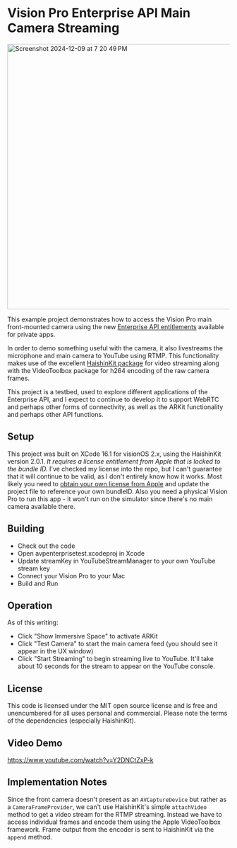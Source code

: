 # Vision Pro Enterprise API Main Camera Streaming #
<img width="600" alt="Screenshot 2024-12-09 at 7 20 49 PM" src="https://github.com/user-attachments/assets/7f968cb4-f3cd-4c28-a48c-0cda82b17e0b">

This example project demonstrates how to access the Vision Pro main front-mounted camera using the new [Enterprise API entitlements](https://developer.apple.com/documentation/visionOS/building-spatial-experiences-for-business-apps-with-enterprise-apis) available for private apps. 

In order to demo something useful with the camera, it also livestreams the microphone and main camera to YouTube using RTMP. This functionality makes use of the excellent [HaishinKit package](https://github.com/shogo4405/HaishinKit.swift) for video streaming along with the VideoToolbox package for h264 encoding of the raw camera frames.

This project is a testbed, used to explore different applications of the Enterprise API, and I expect to continue to develop it to support WebRTC and perhaps other forms of connectivity, as well as the ARKit functionality and perhaps other API functions.

## Setup ##
This project was built on XCode 16.1 for visionOS 2.x, using the HaishinKit version 2.0.1. *It requires a license entitlement from Apple that is locked to the bundle ID.* I've checked my license into the repo, but I can't guarantee that it will continue to be valid, as I don't entirely know how it works. Most likely you need to [obtain your own license from Apple](https://developer.apple.com/go/?id=69613ca716fe11ef8ec848df370857f4) and update the project file to reference your own bundleID. Also you need a physical Vision Pro to run this app - it won't run on the simulator since there's no main camera available there.

## Building ##
- Check out the code
- Open avpenterprisetest.xcodeproj in Xcode
- Update streamKey in YouTubeStreamManager to your own YouTube stream key
- Connect your Vision Pro to your Mac
- Build and Run

## Operation ##
As of this writing:
- Click "Show Immersive Space" to activate ARKit
- Click "Test Camera" to start the main camera feed (you should see it appear in the UX window)
- Click "Start Streaming" to begin streaming live to YouTube. It'll take about 10 seconds for the stream to appear on the YouTube console.

## License ##
This code is licensed under the MIT open source license and is free and unencumbered for all uses personal and commercial. Please note the terms of the dependencies (especially HaishinKit).

## Video Demo ##
https://www.youtube.com/watch?v=Y2DNCtZxP-k

## Implementation Notes ##
Since the front camera doesn't present as an `AVCaptureDevice` but rather as a `CameraFrameProvider`, we can't use HaishinKit's simple `attachVideo` method to get a video stream for the RTMP streaming. Instead we have to access individual frames and encode them using the Apple VideoToolbox framework. Frame output from the encoder is sent to HaishinKit via the `append` method.

